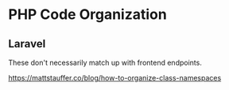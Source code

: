 # PHP Code Organization

## Laravel





These don't necessarily match up with frontend endpoints. 

https://mattstauffer.co/blog/how-to-organize-class-namespaces
